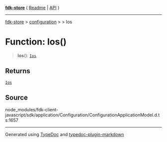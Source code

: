 [**fdk-store**](../../../README.md) ( [Readme](../../../README.md) \| [API](../../../API.md) )

---

[fdk-store](../../../API.md) > [configuration](../../README.md) > [<internal>](../README.md) > Ios

# Function: Ios()

> **Ios**(): [`Ios`](../type-aliases/type-alias.Ios.md)

## Returns

[`Ios`](../type-aliases/type-alias.Ios.md)

## Source

node_modules/fdk-client-javascript/sdk/application/Configuration/ConfigurationApplicationModel.d.ts:1657

---

Generated using [TypeDoc](https://typedoc.org/) and [typedoc-plugin-markdown](https://www.npmjs.com/package/typedoc-plugin-markdown)
